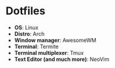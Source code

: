 # Dotfiles
* **OS**: Linux
* **Distro**: Arch
* **Window manager**: AwesomeWM
* **Terminal**: Termite
* **Terminal multiplexer**: Tmux
* **Text Editor (and much more)**: NeoVim
